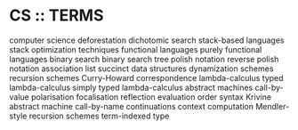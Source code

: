 # CS :: TERMS

computer science
deforestation
dichotomic search
stack-based languages
stack
optimization techniques
functional languages
purely functional languages
binary search
binary search tree
polish notation
reverse polish notation
association list
succinct data structures
dynamization schemes
recursion schemes
Curry-Howard correspondence
lambda-calculus
typed lambda-calculus
simply typed lambda-calculus
abstract machines
call-by-value
polarisation
focalisation
reflection
evaluation order
syntax
Krivine abstract machine
call-by-name
continuations
context
computation
Mendler-style recursion schemes
term-indexed type
